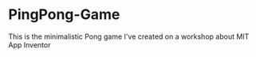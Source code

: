 # PingPong-Game
This is the minimalistic Pong game I've created on a workshop about MIT App Inventor
